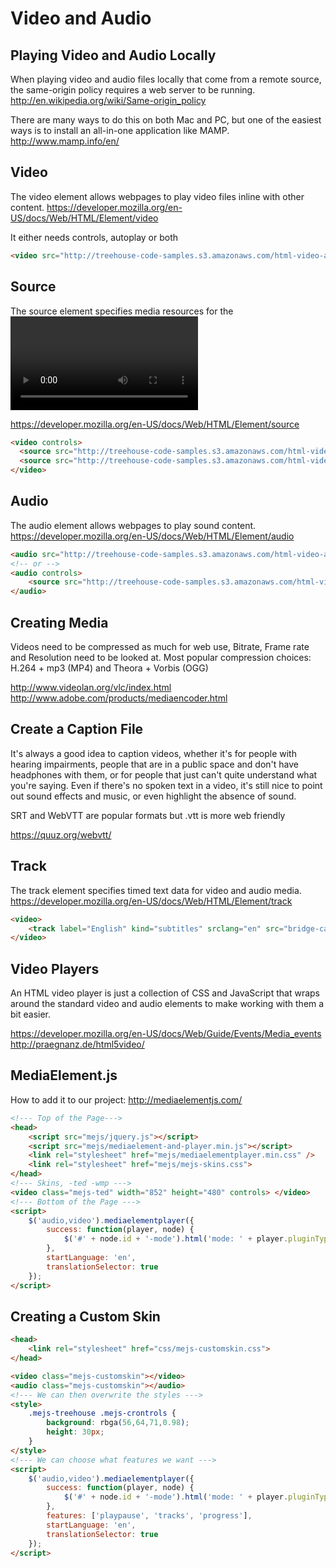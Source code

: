 # Video and Audio

## Playing Video and Audio Locally
When playing video and audio files locally that come from a remote source, the same-origin policy requires a web server to be running.
http://en.wikipedia.org/wiki/Same-origin_policy

There are many ways to do this on both Mac and PC, but one of the easiest ways is to install an all-in-one application like MAMP.
http://www.mamp.info/en/


## Video
The video element allows webpages to play video files inline with other content.
https://developer.mozilla.org/en-US/docs/Web/HTML/Element/video


It either needs controls, autoplay or both
```html
<video src="http://treehouse-code-samples.s3.amazonaws.com/html-video-and-audio/bridge.mp4" type=video/mp4 controls autoplay />
```

## Source
The source element specifies media resources for the <video>, <audio>, and <picture> elements. Useful to have various backup video files.

https://developer.mozilla.org/en-US/docs/Web/HTML/Element/source


```html
<video controls>
  <source src="http://treehouse-code-samples.s3.amazonaws.com/html-video-and-audio/bridge.mp4">
  <source src="http://treehouse-code-samples.s3.amazonaws.com/html-video-and-audio/bridge.ogg">
</video>
```


## Audio
The audio element allows webpages to play sound content.
https://developer.mozilla.org/en-US/docs/Web/HTML/Element/audio

```html
<audio src="http://treehouse-code-samples.s3.amazonaws.com/html-video-and-audio/bridge-audio.mp3" type=audio/mp3 controls />
<!-- or -->
<audio controls>
	<source src="http://treehouse-code-samples.s3.amazonaws.com/html-video-and-audio/bridge-audio.mp3" type=audio/mp3  />
</audio>
```


## Creating Media
Videos need to be compressed as much for web use, Bitrate, Frame rate and Resolution need to be looked at.
Most popular compression choices:
H.264 + mp3 (MP4) and Theora + Vorbis (OGG)

http://www.videolan.org/vlc/index.html
http://www.adobe.com/products/mediaencoder.html

## Create a Caption File 
It's always a good idea to caption videos, whether it's for people with hearing impairments, people that are in a public space and don't have headphones with them, or for people that just can't quite understand what you're saying. Even if there's no spoken text in a video, it's still nice to point out sound effects and music, or even highlight the absence of sound.

SRT and WebVTT are popular formats but .vtt is more web friendly

https://quuz.org/webvtt/

## Track
The track element specifies timed text data for video and audio media.
https://developer.mozilla.org/en-US/docs/Web/HTML/Element/track

```html
<video>
	<track label="English" kind="subtitles" srclang="en" src="bridge-captions.vtt" default>
</video>
```

## Video Players
An HTML video player is just a collection of CSS and JavaScript that wraps around the standard video and audio elements to make working with them a bit easier.

https://developer.mozilla.org/en-US/docs/Web/Guide/Events/Media_events
http://praegnanz.de/html5video/

## MediaElement.js
How to add it to our project:
http://mediaelementjs.com/

```html
<!--- Top of the Page--->
<head>
	<script src="mejs/jquery.js"></script>
	<script src="mejs/mediaelement-and-player.min.js"></script>
	<link rel="stylesheet" href="mejs/mediaelementplayer.min.css" />
	<link rel="stylesheet" href="mejs/mejs-skins.css">
</head>
<!--- Skins, -ted -wmp --->
<video class="mejs-ted" width="852" height="480" controls> </video>
<!--- Bottom of the Page --->
<script>
	$('audio,video').mediaelementplayer({
		success: function(player, node) {
			$('#' + node.id + '-mode').html('mode: ' + player.pluginType);
		},
		startLanguage: 'en',
		translationSelector: true
	});
</script>
```
	
## Creating a Custom Skin

```html
<head>
	<link rel="stylesheet" href="css/mejs-customskin.css">
</head>

<video class="mejs-customskin"></video>
<audio class="mejs-customskin"></audio>
<!--- We can then overwrite the styles --->
<style>
	.mejs-treehouse .mejs-crontrols {
		background: rbga(56,64,71,0.98);
		height: 30px;
	}
</style>
<!--- We can choose what features we want --->
<script>
	$('audio,video').mediaelementplayer({
		success: function(player, node) {
			$('#' + node.id + '-mode').html('mode: ' + player.pluginType);
		},
		features: ['playpause', 'tracks', 'progress'],
		startLanguage: 'en',
		translationSelector: true
	});
</script>
```